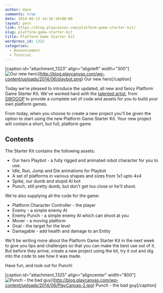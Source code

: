 ```yaml
---
author: dave
comments: true
date: 2014-06-13 14:16:19+00:00
layout: post
link: https://blog.playcanvas.com/platform-game-starter-kit/
slug: platform-game-starter-kit
title: Platform Game Starter Kit
wordpress_id: 1322
categories:
  - Announcement
  - Tutorial
---
```


[caption id="attachment_1323" align="alignleft" width="300"]![Our new hero](https://blog.playcanvas.com/wp-content/uploads/2014/06/playbot.png)](http://blog.playcanvas.com/wp-content/uploads/2014/06/playbot.png) Our new hero[/caption]

Today we're pleased to introduce the updated, all new and fancy Platform Game Starter Kit. We've worked hard with the [talented artist ](http://www.philippamoore.com) from [SWOOOP](http://blog.playcanvas.com/swooop/) to provide a complete set of code and assets for you to build your own platform games.

From today, when you choose to create a new project you'll be given the option to start using the new Platform Game Starter Kit. Your new project will contain a short, but full, platform game.

## Contents

The Starter Kit contains the following assets:

- Our hero Playbot - a fully rigged and animated robot character for you to use.
- Idle, Run, Jump and Die animations for Playbot
- A set of platforms in various shapes and sizes from 1x1 upto 4x4
- Spike, our dumb and stupid AI bot
- Punch, still pretty dumb, but don't get too close or he'll shoot.

We're also supplying all the code for the game:

- Platform Character Controller - the player
- Enemy - a simple enemy AI
- Enemy Punch - a simple enemy AI which can shoot at you
- Mover - a moving platform
- Goal - the target for the level
- Damagable - add health and damage to an Entity

We'll be writing more about the Platform Game Starter Kit in the next week to give you tips and challenges so that you can make the best use out of it. But before they arrive, create a new project using the kit, try it out and dig into the code to see how it was made.

Have fun, and look out for Punch!

[caption id="attachment_1325" align="aligncenter" width="800"]![Punch - the bad guy](https://blog.playcanvas.com/wp-content/uploads/2014/06/PlayCanvas-2.jpg)](http://blog.playcanvas.com/wp-content/uploads/2014/06/PlayCanvas-2.jpg) Punch - the bad guy[/caption]

